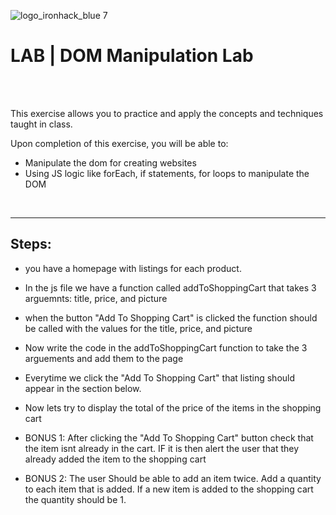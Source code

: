 ![logo_ironhack_blue 7](https://user-images.githubusercontent.com/23629340/40541063-a07a0a8a-601a-11e8-91b5-2f13e4e6b441.png)



# LAB | DOM Manipulation Lab

<br>

<br>


  This exercise allows you to practice and apply the concepts and techniques taught in class. 

  Upon completion of this exercise, you will be able to:

  - Manipulate the dom for creating websites
  - Using JS logic like forEach, if statements, for loops to manipulate the DOM

<br>
  <hr> 

  
  ## Steps:
- you have a homepage with listings for each product.

- In the js file we have a function called addToShoppingCart that takes 3 arguemnts:
 title, price, and picture

- when the button "Add To Shopping Cart" is clicked the function should be called with the values for the title, price, and picture


- Now write the code in the addToShoppingCart function to take the 3 arguements and add them to the page


- Everytime we click the "Add To Shopping Cart" that listing should appear in the section below.

- Now lets try to display the total of the price of the items in the shopping cart

- BONUS 1: After clicking the "Add To Shopping Cart" button check that the item isnt already in the cart. IF it is then alert the user that they already added the item to the shopping cart

- BONUS 2: The user Should be able to add an item twice. Add a quantity to each item that is added. If a new item is added to the shopping cart the quantity should be 1.

